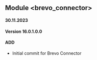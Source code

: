 ## Module <brevo_connector>
#### 30.11.2023
#### Version 16.0.1.0.0
#### ADD
- Initial commit for Brevo Connector
